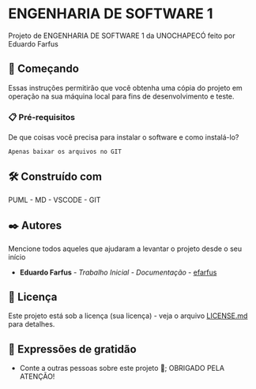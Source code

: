 # ENGENHARIA DE SOFTWARE 1

Projeto de ENGENHARIA DE SOFTWARE 1 da UNOCHAPECÓ feito por Eduardo Farfus

## 🚀 Começando

Essas instruções permitirão que você obtenha uma cópia do projeto em operação na sua máquina local para fins de desenvolvimento e teste.

### 📋 Pré-requisitos

De que coisas você precisa para instalar o software e como instalá-lo?

```
Apenas baixar os arquivos no GIT
```

## 🛠️ Construído com

PUML -
MD -
VSCODE -
GIT

## ✒️ Autores

Mencione todos aqueles que ajudaram a levantar o projeto desde o seu início

* **Eduardo Farfus** - *Trabalho Inicial - Documentação* - [efarfus](https://github.com/efarfus)

## 📄 Licença

Este projeto está sob a licença (sua licença) - veja o arquivo [LICENSE.md](https://github.com/usuario/projeto/licenca) para detalhes.

## 🎁 Expressões de gratidão

* Conte a outras pessoas sobre este projeto 📢;
OBRIGADO PELA ATENÇÃO!
